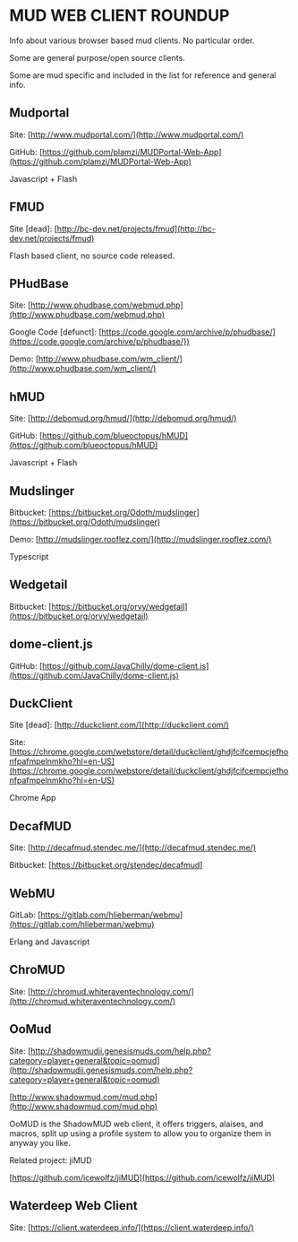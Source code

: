 # MUD WEB CLIENT ROUNDUP #

Info about various browser based mud clients. No particular order. 

Some are general purpose/open source clients.

Some are mud specific and included in the list for reference and general info.

## Mudportal ##
Site: [http://www.mudportal.com/](http://www.mudportal.com/)

GitHub: [https://github.com/plamzi/MUDPortal-Web-App](https://github.com/plamzi/MUDPortal-Web-App)

Javascript + Flash

## FMUD ##
Site [dead]: [http://bc-dev.net/projects/fmud](http://bc-dev.net/projects/fmud)

Flash based client, no source code released.

## PHudBase ##
Site: [http://www.phudbase.com/webmud.php](http://www.phudbase.com/webmud.php)

Google Code [defunct]: [https://code.google.com/archive/p/phudbase/](https://code.google.com/archive/p/phudbase/})

Demo:
[http://www.phudbase.com/wm_client/](http://www.phudbase.com/wm_client/)


## hMUD ##
Site: 
[http://debomud.org/hmud/](http://debomud.org/hmud/)

GitHub: [https://github.com/blueoctopus/hMUD](https://github.com/blueoctopus/hMUD)

Javascript + Flash

## Mudslinger ##
Bitbucket: [https://bitbucket.org/Odoth/mudslinger](https://bitbucket.org/Odoth/mudslinger)

Demo: [http://mudslinger.rooflez.com/](http://mudslinger.rooflez.com/)

Typescript

## Wedgetail ##
Bitbucket: [https://bitbucket.org/orvy/wedgetail](https://bitbucket.org/orvy/wedgetail)

## dome-client.js ##
GitHub: [https://github.com/JavaChilly/dome-client.js](https://github.com/JavaChilly/dome-client.js)

## DuckClient ##
Site [dead]: [http://duckclient.com/](http://duckclient.com/)

Site: [https://chrome.google.com/webstore/detail/duckclient/ghdjfcifcempcjefhonfpafmpelnmkho?hl=en-US](https://chrome.google.com/webstore/detail/duckclient/ghdjfcifcempcjefhonfpafmpelnmkho?hl=en-US)

Chrome App

## DecafMUD ##
Site: [http://decafmud.stendec.me/](http://decafmud.stendec.me/)

Bitbucket: [https://bitbucket.org/stendec/decafmud]

## WebMU ##
GitLab: [https://gitlab.com/hlieberman/webmu](https://gitlab.com/hlieberman/webmu)

Erlang and Javascript

## ChroMUD ##
Site: [http://chromud.whiteraventechnology.com/](http://chromud.whiteraventechnology.com/)

## OoMud ##
Site: [http://shadowmudii.genesismuds.com/help.php?category=player+general&topic=oomud](http://shadowmudii.genesismuds.com/help.php?category=player+general&topic=oomud)

[http://www.shadowmud.com/mud.php](http://www.shadowmud.com/mud.php)

OoMUD is the ShadowMUD web client, it offers triggers, alaises, and macros, 
split up using a profile system to allow you to organize them in anyway you like.

Related project: jiMUD

[https://github.com/icewolfz/jiMUD](https://github.com/icewolfz/jiMUD)

## Waterdeep Web Client ##
Site: [https://client.waterdeep.info/](https://client.waterdeep.info/)